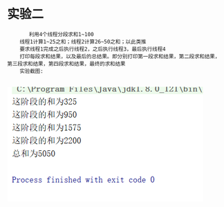 #		实验二
		   利用4个线程分段求和1~100
		线程1计算1~25之和；线程2计算26~50之和；以此类推
		要求线程1完成之后执行线程2，之后执行线程3，最后执行线程4
		打印每段求和结果，以及最后的总结果。即分别打印第一段求和结果，第二段求和结果，第三段求和结果，第四段求和结果，最终的求和结果
		实验截图:
## ![Image text](https://raw.githubusercontent.com/luoyijie123/lyj/master/实验六_熟悉JAVA多线程/Sigma/run.PNG)
